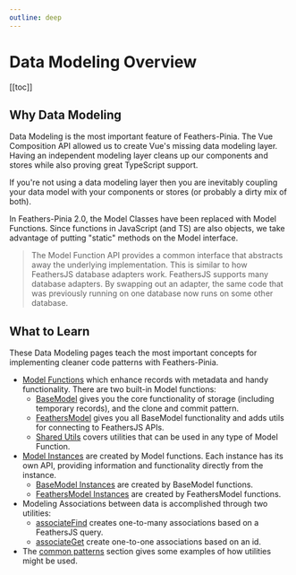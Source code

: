 ```yaml
---
outline: deep
---
```


<script setup>
import Badge from '../components/Badge.vue'
import pkg from '../../package.json'
import BlockQuote from '../components/BlockQuote.vue'
</script>

<div style="position: fixed; z-index: 1000; top: 2px; right: 2px;">
  <Badge :label="`v${pkg.version}`" />
</div>

# Data Modeling Overview

[[toc]]

## Why Data Modeling

Data Modeling is the most important feature of Feathers-Pinia. The Vue Composition API allowed us to create Vue's
missing data modeling layer. Having an independent modeling layer cleans up our components and stores while also proving
great TypeScript support.

If you're not using a data modeling layer then you are inevitably coupling your data model with your components or
stores (or probably a dirty mix of both).

In Feathers-Pinia 2.0, the Model Classes have been replaced with Model Functions. Since functions in JavaScript (and TS)
are also objects, we take advantage of putting "static" methods on the Model interface.

<BlockQuote label="The Power of Interfaces">

The Model Function API provides a common interface that abstracts away the underlying implementation. This is similar
to how FeathersJS database adapters work. FeathersJS supports many database adapters. By swapping out an adapter, the
same code that was previously running on one database now runs on some other database.

</BlockQuote>

## What to Learn

These Data Modeling pages teach the most important concepts for implementing cleaner code patterns with Feathers-Pinia.

- [Model Functions](/guide/model-functions) which enhance records with metadata and handy functionality. There are two
built-in Model functions:
  - [BaseModel](/guide/use-base-model) gives you the core functionality of storage (including temporary records), and
  the clone and commit pattern.
  - [FeathersModel](/guide/use-feathers-model) gives you all BaseModel functionality and adds utils for connecting to
  FeathersJS APIs.
  - [Shared Utils](/guide/model-functions-shared) covers utilities that can be used in any type of Model Function.
- [Model Instances](/guide/model-instances) are created by Model functions. Each instance has its own API, providing
information and functionality directly from the instance.
  - [BaseModel Instances](/guide/use-base-model-instances) are created by BaseModel functions.
  - [FeathersModel Instances](/guide/use-feathers-model-instances) are created by FeathersModel functions.
- Modeling Associations between data is accomplished through two utilities:
  - [associateFind](/guide/associate-find) creates one-to-many associations based on a FeathersJS query.
  - [associateGet](/guide/associate-get) create one-to-one associations based on an id.
- The [common patterns](/guide/common-patterns) section gives some examples of how utilities might be used.
